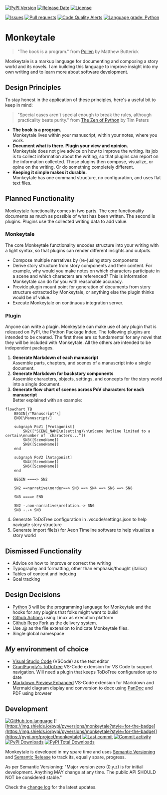 [![PyPI Version](https://img.shields.io/pypi/v/monkeytale.svg?style=for-the-badge)](https://pypi.org/project/monkeytale)
[![Release Date](https://img.shields.io/github/release-date/MLAOPDX/monkeytale?style=for-the-badge)](https://github.com/MLAOPDX/monkeytale/releases)
[![License](https://img.shields.io/github/license/MLAOPDX/monkeytale.svg?style=for-the-badge)](https://github.com/MLAOPDX/monkeytale/blob/main/LICENSE)

[![Issues](https://img.shields.io/github/issues/MLAOPDX/monkeytale.svg?style=for-the-badge)](https://github.com/MLAOPDX/monkeytale/issues)
[![Pull requests](https://img.shields.io/github/issues-pr/MLAOPDX/monkeytale?style=for-the-badge)](https://github.com/MLAOPDX/monkeytale/pulls)
[![Code Quality Alerts](https://img.shields.io/lgtm/alerts/github/MLAOPDX/monkeytale?style=for-the-badge)](https://lgtm.com/projects/g/MLAOPDX/monkeytale/alerts/?mode=list)
[![Language grade: Python](https://img.shields.io/lgtm/grade/python/github/MLAOPDX/monkeytale?style=for-the-badge)](https://lgtm.com/projects/g/MLAOPDX/monkeytale/context:python)

# Monkeytale

> "The book is a program." from [Pollen](https://docs.racket-lang.org/pollen/big-picture.html) by Matthew Butterick

Monkeytale is a markup language for documenting and composing a story world and its novels. I am building this language to improve insight into my own writing and to learn more about software development.

## Design Principles

To stay honest in the application of these principles, here's a useful bit to keep in mind:

> "Special cases aren't special enough to break the rules, although practicality beats purity." from [The Zen of Python](https://peps.python.org/pep-0020/) by Tim Peters

- **The book is a program.**</br>Monkeytale lives within your manuscript, within your notes, where you work.
- **Document what is there. Plugin your view and opinion.**</br>Monkeytale does not give advice on how to improve the writing. Its job is to collect information about the writing, so that plugins can report on the information collected. Those plugins then compose, visualize, or opine on the writing. Or do something completely different.
- **Keeping it simple makes it durable.**</br>Monkeytale has one command structure, no configuration, and uses flat text files.

## Planned Functionality

Monkeytale functionality comes in two parts. The core functionality documents as much as possible of what has been written. The second is plugins. Plugins use the collected writing data to add value.

### Monkeytale
The core Monkeytale functionality encodes structure into your writing with a light syntax, so that plugins can render different insights and outputs.
- Compose multiple narratives by (re-)using story components
- Derive story structure from story components and their content. For example, why would you make notes on which characters participate in a scene and which characters are referenced? This is information Monkeytale can do for you with reasonable accuracy.
- Provide plugin mount point for generation of documents from story structure extracted by Monkeytale, or anything else the plugin thinks would be of value.
- Execute Monkeytale on continuous integration server.

### Plugin
Anyone can write a plugin. Monkeytale can make use of any plugin that is released on PyPI, the Python Package Index. The following plugins are intended to be created. The first three are so fundamental for any novel that they will be included with Monkeytale. All the others are intended to be independent packages.

1. **Generate Markdown of each manuscript**</br>
Assemble parts, chapters, and scenes of a manuscript into a single document.
2. **Generate Markdown for backstory components**</br>
Assemble characters, objects, settings, and concepts for the story world into a single document.
3. **Generate flow chart of scenes across PoV characters for each manuscript**</br>
Better explained with an example:
```mermaid
flowchart TB
    BEGIN[/"Manuscript"\]
    END[\Manuscript/]

    subgraph PoV1 [Protagonist]
        SN2(["SCENE_NAME\n(setting)\n\nScene Outline limited to a certain\nnumber of  characters..."])
        SN3([SceneName])
        SN8([SceneName])
    end

    subgraph PoV2 [Antagonist]
        SN4([SceneName])
        SN6([SceneName])
    end

    BEGIN ====> SN2
    
    SN2 ==narrative\norder==> SN3 ==> SN4 ==> SN6 ==> SN8

    SN8 ====> END
    
    SN2 -.non-narrative\nrelation.-> SN6
    SN8 -.-> SN3
```
4. Generate ToDoTree configuration in .vscode/settings.json to help navigate story structure
5. Generate import file(s) for Aeon Timeline software to help visualize a story world

## Dismissed Functionality
- Advice on how to improve or correct the writing
- Typography and formatting, other than emphasis/thought (italics)
- Tables of content and indexing
- Goal tracking

## Design Decisions
- [Python 3](https://www.python.org/) will be the programming language for Monkeytale and the hooks for any plugins that folks might want to build
- [Github Actions](https://github.com/features/actions) using Linux as execution platform
- [Github Repo Fork](https://docs.github.com/en/get-started/quickstart/fork-a-repo) as the delivery system.
- Use .@ as the file extension to indicate Monkeytale files.
- Single global namespace

## ***My*** environment of choice
- [Visual Studio Code](https://code.visualstudio.com/) (VSCode) as the text editor
- [GruntFuggly's ToDoTree](https://marketplace.visualstudio.com/items?itemName=Gruntfuggly.todo-tree) VS-Code extension for VS Code to support navigation. Will need a plugin that keeps ToDoTree configuration up to date
- [Markdown Preview Enhanced](https://marketplace.visualstudio.com/items?itemName=shd101wyy.markdown-preview-enhanced) VS-Code extension for Markdown and Mermaid diagram display and conversion to docx using [PanDoc](https://pandoc.org/) and PDF using browser

## Development

[![GitHub top language](https://img.shields.io/github/languages/top/MLAOPDX/monkeytale.svg?style=for-the-badge)](../../)
[![https://img.shields.io/pypi/pyversions/monkeytale?style=for-the-badge](https://img.shields.io/pypi/pyversions/monkeytale?style=for-the-badge)](https://pypi.org/project/monkeytale)
[![Last commit](https://img.shields.io/github/last-commit/MLAOPDX/monkeytale.svg?style=for-the-badge)](../../commits/master)
[![Commit activity](https://img.shields.io/github/commit-activity/m/MLAOPDX/monkeytale.svg?style=for-the-badge)](../../commits/master)
[![PyPI Downloads](https://img.shields.io/pypi/dm/monkeytale.svg?style=for-the-badge)](https://pypistats.org/packages/licensecheck)
[![PyPI Total Downloads](https://img.shields.io/badge/dynamic/json?style=for-the-badge&label=total%20downloads&query=%24.total_downloads&url=https%3A%2F%2Fapi.pepy.tech%2Fapi%2Fprojects%2Fmonkeytale)](https://pepy.tech/project/monkeytale)

Monkeytale is developed in my spare time and uses [Semantic Versioning](https://semver.org/) and [Semantic Release](https://pypi.org/project/python-semantic-release/) to track its, equally spare, progress.

As per Semantic Versioning: "Major version zero (0.y.z) is for initial development. Anything MAY change at any time. The public API SHOULD NOT be considered stable."

Check the [change log](https://github.com/MLAOPDX/monkeytale/blob/main/CHANGELOG.md) for the latest updates.
